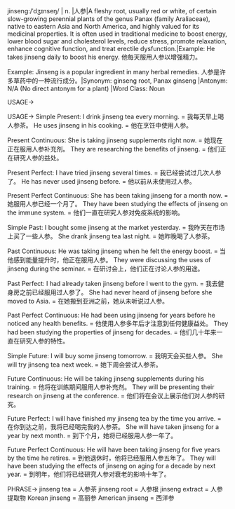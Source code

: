 jinseng:/ˈdʒɪnseŋ/ | n. |人参|A fleshy root, usually red or white, of certain slow-growing perennial plants of the genus Panax (family Araliaceae), native to eastern Asia and North America, and highly valued for its medicinal properties.  It is often used in traditional medicine to boost energy, lower blood sugar and cholesterol levels, reduce stress, promote relaxation, enhance cognitive function, and treat erectile dysfunction.|Example: He takes jinseng daily to boost his energy. 他每天服用人参以增强精力。

Example:  Jinseng is a popular ingredient in many herbal remedies. 人参是许多草药中的一种流行成分。|Synonym: ginseng root, Panax ginseng |Antonym: N/A (No direct antonym for a plant) |Word Class: Noun


USAGE->

USAGE->
Simple Present:
I drink jinseng tea every morning. = 我每天早上喝人参茶。
He uses jinseng in his cooking. = 他在烹饪中使用人参。

Present Continuous:
She is taking jinseng supplements right now. = 她现在正在服用人参补充剂。
They are researching the benefits of jinseng. = 他们正在研究人参的益处。

Present Perfect:
I have tried jinseng several times. = 我已经尝试过几次人参了。
He has never used jinseng before. = 他以前从未使用过人参。

Present Perfect Continuous:
She has been taking jinseng for a month now. = 她服用人参已经一个月了。
They have been studying the effects of jinseng on the immune system. = 他们一直在研究人参对免疫系统的影响。

Simple Past:
I bought some jinseng at the market yesterday. = 我昨天在市场上买了一些人参。
She drank jinseng tea last night. = 她昨晚喝了人参茶。

Past Continuous:
He was taking jinseng when he felt the energy boost. = 当他感到能量提升时，他正在服用人参。
They were discussing the uses of jinseng during the seminar. = 在研讨会上，他们正在讨论人参的用途。

Past Perfect:
I had already taken jinseng before I went to the gym. = 我去健身房之前已经服用过人参了。
She had never heard of jinseng before she moved to Asia. = 在她搬到亚洲之前，她从未听说过人参。

Past Perfect Continuous:
He had been using jinseng for years before he noticed any health benefits. = 他使用人参多年后才注意到任何健康益处。
They had been studying the properties of jinseng for decades. = 他们几十年来一直在研究人参的特性。

Simple Future:
I will buy some jinseng tomorrow. = 我明天会买些人参。
She will try jinseng tea next week. = 她下周会尝试人参茶。

Future Continuous:
He will be taking jinseng supplements during his training. = 他将在训练期间服用人参补充剂。
They will be presenting their research on jinseng at the conference. = 他们将在会议上展示他们对人参的研究。

Future Perfect:
I will have finished my jinseng tea by the time you arrive. = 在你到达之前，我将已经喝完我的人参茶。
She will have taken jinseng for a year by next month. = 到下个月，她将已经服用人参一年了。

Future Perfect Continuous:
He will have been taking jinseng for five years by the time he retires. = 到他退休时，他将已经服用人参五年了。
They will have been studying the effects of jinseng on aging for a decade by next year. = 到明年，他们将已经研究人参对衰老的影响十年了。


PHRASE->
jinseng tea = 人参茶
jinseng root = 人参根
jinseng extract = 人参提取物
Korean jinseng =  高丽参
American jinseng = 西洋参
